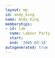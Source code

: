 ```yaml
---
layout: mp
id: andy_king
name: Andy King
memberships:
- id: lab
  name: Labour Party
  start: 
  end: '2005-03-18'
autogenerated: true
---
```

